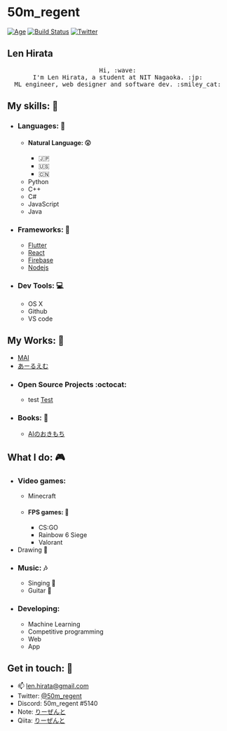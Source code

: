 # 50m_regent

[![Age](https://img.shields.io/badge/Age-18-blueviolet)]()
[![Build Status](https://img.shields.io/badge/build-passing-brightgreen)](https://github.com/50m-regent/NPSeed)
[![Twitter](https://img.shields.io/badge/Twitter-%4050m__regent-informational)](https://twitter.com/50m_regent)

## Len Hirata

<p align="center">
  <samp>
    Hi, :wave: <br>
    I'm Len Hirata, a student at NIT Nagaoka. :jp: <br>
    ML engineer, web designer and software dev. :smiley_cat: <br>
  </samp>
</p>

## My skills: :punch:
- ### Languages: :scroll:
    - #### Natural Language: :open_mouth:
        - :jp:
        - :us:
        - :cn:
    - Python
    - C++
    - C#
    - JavaScript
    - Java
- ### Frameworks: :rocket:
    - [Flutter](https://flutter.dev/)
    - [React](https://ja.reactjs.org/)
    - [Firebase](https://firebase.google.com/)
    - [Nodejs](https://nodejs.org/)

- ### Dev Tools: :computer:
    - OS X
    - Github
    - VS code

## My Works: :stars:
- [MAI](https://mai.com)
- [あーるえむ](https://regent-rm.netlify.app/#/)
- ### Open Source Projects :octocat:
    - test [Test]()
- ### Books: :book:
    - [AIのおきもち](https://regent-rm.netlify.app/#/)

## What I do: :video_game:
- ### Video games:
    - Minecraft
    - #### FPS games: :gun:
        - CS:GO
        - Rainbow 6 Siege
        - Valorant
- Drawing :rice_scene:
- ### Music: :notes:
    - Singing :microphone:
    - Guitar :guitar:
- ### Developing:
    - Machine Learning
    - Competitive programming
    - Web
    - App

## Get in touch: 💬
- :mailbox: [len.hirata@gmail.com](mailto:len.hirata@gmail.com)
- Twitter: [@50m_regent](https://twitter.com/50m_regent)
- Discord: 50m_regent #5140
- Note: [りーぜんと](https://note.com/50m_regent)
- Qiita: [りーぜんと](https://qiita.com/50m_regent)